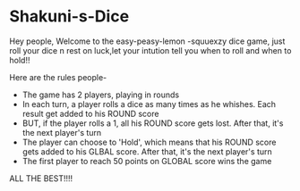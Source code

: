 # Shakuni-s-Dice
Hey people, Welcome to the easy-peasy-lemon -squuexzy dice game, just roll your dice n rest on luck,let your intution tell you when to roll and when to hold!!

Here are the rules people-

- The game has 2 players, playing in rounds
- In each turn, a player rolls a dice as many times as he whishes. Each result get added to his ROUND score
- BUT, if the player rolls a 1, all his ROUND score gets lost. After that, it's the next player's turn
- The player can choose to 'Hold', which means that his ROUND score gets added to his GLBAL score. After that, it's the next player's turn
- The first player to reach 50 points on GLOBAL score wins the game

ALL THE BEST!!!!
